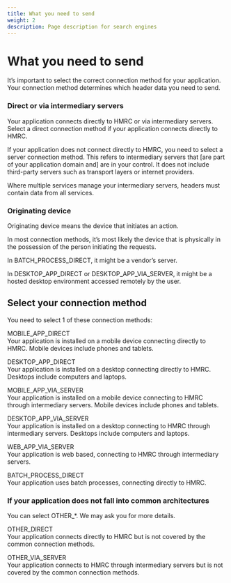 ```yaml
---
title: What you need to send
weight: 2
description: Page description for search engines
---
```


# What you need to send

<span class="font-large">It’s important to select the correct connection method for your application. Your connection method determines which header data you need to send.
</span>


### Direct or via intermediary servers

Your application connects directly to HMRC or via intermediary servers. Select a direct connection method if your application connects directly to HMRC.

If your application does not connect directly to HMRC, you need to select a server connection method. This refers to intermediary servers that [are part of your application domain and] are in your control. It does not include third-party servers such as transport layers or internet providers.

Where multiple services manage your intermediary servers, headers must contain data from all services.


### Originating device

Originating device means the device that initiates an action.

In most connection methods, it’s most likely the device that is physically in the possession of the person initiating the requests.

<p>In <span class="code--slim">BATCH_PROCESS_DIRECT</span>, it might be a vendor’s server.</p>

<p>In <span class="code--slim">DESKTOP_APP_DIRECT</span> or <span class="code--slim">DESKTOP_APP_VIA_SERVER</span>, it might be a hosted desktop environment accessed remotely by the user.</p>


## Select your connection method


You need to select 1 of these connection methods:

<p><span class="code--slim-large">MOBILE_APP_DIRECT</span><br>
Your application is installed on a mobile device connecting directly to HMRC. Mobile devices include phones and tablets.</p>
</li>
<p><span class="code--slim-large">DESKTOP_APP_DIRECT</span><br>
Your application is installed on a desktop connecting directly to HMRC. Desktops include computers and laptops.</p>

<p><span class="code--slim-large">MOBILE_APP_VIA_SERVER</span><br>
Your application is installed on a mobile device connecting to HMRC through intermediary servers. Mobile devices include phones and tablets.

<p><span class="code--slim-large">DESKTOP_APP_VIA_SERVER</span><br>
Your application is installed on a desktop connecting to HMRC through intermediary servers. Desktops include computers and laptops.

<p><span class="code--slim-large">WEB_APP_VIA_SERVER</span><br>
Your application is web based, connecting to HMRC through intermediary servers.

<p><span class="code--slim-large">BATCH_PROCESS_DIRECT</span><br>
Your application uses batch processes, connecting directly to HMRC.


### If your application does not fall into common architectures

You can select <span class="code--slim-large">OTHER_*</span>. We may ask you for more details.  

<p><span class="code--slim-large">OTHER_DIRECT</span><br>
Your application connects directly to HMRC but is not covered by the common connection methods.

<p><span class="code--slim-large">OTHER_VIA_SERVER</span><br>
Your application connects to HMRC through intermediary servers but is not covered by the common connection methods.
